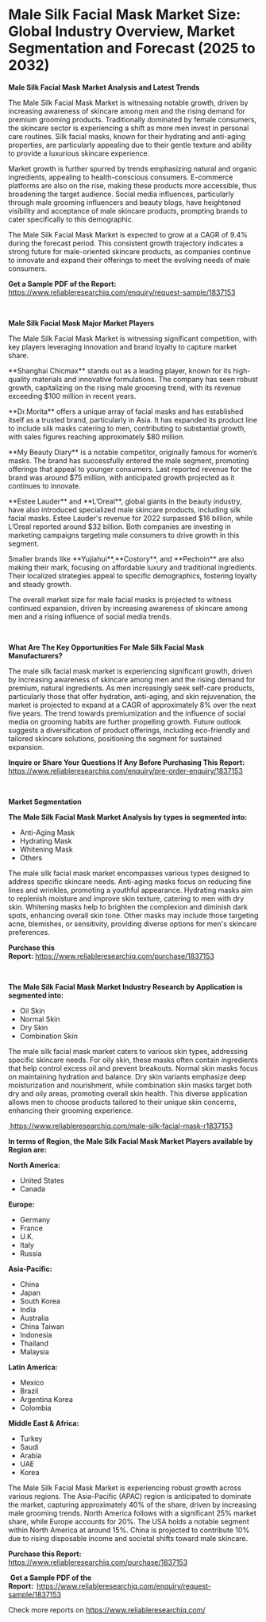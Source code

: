 <p><h1>Male Silk Facial Mask Market Size: Global Industry Overview, Market Segmentation and Forecast (2025 to 2032)</h1></p><p><strong>Male Silk Facial Mask Market Analysis and Latest Trends</strong></p>
<p><p>The Male Silk Facial Mask Market is witnessing notable growth, driven by increasing awareness of skincare among men and the rising demand for premium grooming products. Traditionally dominated by female consumers, the skincare sector is experiencing a shift as more men invest in personal care routines. Silk facial masks, known for their hydrating and anti-aging properties, are particularly appealing due to their gentle texture and ability to provide a luxurious skincare experience.</p><p>Market growth is further spurred by trends emphasizing natural and organic ingredients, appealing to health-conscious consumers. E-commerce platforms are also on the rise, making these products more accessible, thus broadening the target audience. Social media influences, particularly through male grooming influencers and beauty blogs, have heightened visibility and acceptance of male skincare products, prompting brands to cater specifically to this demographic.</p><p>The Male Silk Facial Mask Market is expected to grow at a CAGR of 9.4% during the forecast period. This consistent growth trajectory indicates a strong future for male-oriented skincare products, as companies continue to innovate and expand their offerings to meet the evolving needs of male consumers.</p></p>
<p><strong>Get a Sample PDF of the Report:&nbsp;</strong> <a href="https://www.reliableresearchiq.com/enquiry/request-sample/1837153?utm_campaign=3103&utm_medium=2&utm_source=Github&utm_content=ia&utm_term=05042025&utm_id=male-silk-facial-mask">https://www.reliableresearchiq.com/enquiry/request-sample/1837153</a></p>
<p>&nbsp;</p>
<p><strong>Male Silk Facial Mask Major Market Players</strong></p>
<p><p>The Male Silk Facial Mask Market is witnessing significant competition, with key players leveraging innovation and brand loyalty to capture market share. </p><p>**Shanghai Chicmax** stands out as a leading player, known for its high-quality materials and innovative formulations. The company has seen robust growth, capitalizing on the rising male grooming trend, with its revenue exceeding $100 million in recent years. </p><p>**Dr.Morita** offers a unique array of facial masks and has established itself as a trusted brand, particularly in Asia. It has expanded its product line to include silk masks catering to men, contributing to substantial growth, with sales figures reaching approximately $80 million. </p><p>**My Beauty Diary** is a notable competitor, originally famous for women’s masks. The brand has successfully entered the male segment, promoting offerings that appeal to younger consumers. Last reported revenue for the brand was around $75 million, with anticipated growth projected as it continues to innovate.</p><p>**Estee Lauder** and **L’Oreal**, global giants in the beauty industry, have also introduced specialized male skincare products, including silk facial masks. Estee Lauder's revenue for 2022 surpassed $16 billion, while L’Oreal reported around $32 billion. Both companies are investing in marketing campaigns targeting male consumers to drive growth in this segment.</p><p>Smaller brands like **Yujiahui**,**Costory**, and **Pechoin** are also making their mark, focusing on affordable luxury and traditional ingredients. Their localized strategies appeal to specific demographics, fostering loyalty and steady growth.</p><p>The overall market size for male facial masks is projected to witness continued expansion, driven by increasing awareness of skincare among men and a rising influence of social media trends.</p></p>
<p>&nbsp;</p>
<p><strong>What Are The Key Opportunities For Male Silk Facial Mask Manufacturers?</strong></p>
<p><p>The male silk facial mask market is experiencing significant growth, driven by increasing awareness of skincare among men and the rising demand for premium, natural ingredients. As men increasingly seek self-care products, particularly those that offer hydration, anti-aging, and skin rejuvenation, the market is projected to expand at a CAGR of approximately 8% over the next five years. The trend towards premiumization and the influence of social media on grooming habits are further propelling growth. Future outlook suggests a diversification of product offerings, including eco-friendly and tailored skincare solutions, positioning the segment for sustained expansion.</p></p>
<p><strong>Inquire or Share Your Questions If Any Before Purchasing This Report:</strong> <a href="https://www.reliableresearchiq.com/enquiry/pre-order-enquiry/1837153?utm_campaign=3103&utm_medium=2&utm_source=Github&utm_content=ia&utm_term=05042025&utm_id=male-silk-facial-mask">https://www.reliableresearchiq.com/enquiry/pre-order-enquiry/1837153</a></p>
<p>&nbsp;</p>
<p><strong>Market Segmentation</strong></p>
<p><strong>The Male Silk Facial Mask Market Analysis by types is segmented into:</strong></p>
<p><ul><li>Anti-Aging Mask</li><li>Hydrating Mask</li><li>Whitening Mask</li><li>Others</li></ul></p>
<p><p>The male silk facial mask market encompasses various types designed to address specific skincare needs. Anti-aging masks focus on reducing fine lines and wrinkles, promoting a youthful appearance. Hydrating masks aim to replenish moisture and improve skin texture, catering to men with dry skin. Whitening masks help to brighten the complexion and diminish dark spots, enhancing overall skin tone. Other masks may include those targeting acne, blemishes, or sensitivity, providing diverse options for men's skincare preferences.</p></p>
<p><strong>Purchase this Report:&nbsp;</strong><a href="https://www.reliableresearchiq.com/purchase/1837153?utm_campaign=3103&utm_medium=2&utm_source=Github&utm_content=ia&utm_term=05042025&utm_id=male-silk-facial-mask">https://www.reliableresearchiq.com/purchase/1837153</a></p>
<p>&nbsp;</p>
<p><strong>The Male Silk Facial Mask Market Industry Research by Application is segmented into:</strong></p>
<p><ul><li>Oil Skin</li><li>Normal Skin</li><li>Dry Skin</li><li>Combination Skin</li></ul></p>
<p><p>The male silk facial mask market caters to various skin types, addressing specific skincare needs. For oily skin, these masks often contain ingredients that help control excess oil and prevent breakouts. Normal skin masks focus on maintaining hydration and balance. Dry skin variants emphasize deep moisturization and nourishment, while combination skin masks target both dry and oily areas, promoting overall skin health. This diverse application allows men to choose products tailored to their unique skin concerns, enhancing their grooming experience.</p></p>
<p><a href="https://www.reliableresearchiq.com/male-silk-facial-mask-r1837153?utm_campaign=3103&utm_medium=2&utm_source=Github&utm_content=ia&utm_term=05042025&utm_id=male-silk-facial-mask">&nbsp;https://www.reliableresearchiq.com/male-silk-facial-mask-r1837153</a></p>
<p><strong>In terms of Region, the Male Silk Facial Mask Market Players available by Region are:</strong></p>
<p>
    <p> <strong> North America: </strong>
        <ul>
            <li>United States</li>
            <li>Canada</li>
        </ul>
        </p> 
    <p> <strong> Europe: </strong>
        <ul>
            <li>Germany</li>
            <li>France</li>
            <li>U.K.</li>
            <li>Italy</li>
            <li>Russia</li>
        </ul>
        </p> 
    <p> <strong> Asia-Pacific: </strong>
        <ul>
            <li>China</li>
            <li>Japan</li>
            <li>South Korea</li>
            <li>India</li>
            <li>Australia</li>
            <li>China Taiwan</li>
            <li>Indonesia</li>
            <li>Thailand</li>
            <li>Malaysia</li>
        </ul>
        </p> 
    <p> <strong> Latin America: </strong>
        <ul>
            <li>Mexico</li>
            <li>Brazil</li>
            <li>Argentina Korea</li>
            <li>Colombia</li>
        </ul>
        </p> 
    <p> <strong> Middle East & Africa: </strong>
        <ul>
            <li>Turkey</li>
            <li>Saudi</li>
            <li>Arabia</li>
            <li>UAE</li>
            <li>Korea</li>
        </ul>
    </p>
    </p>
<p><p>The Male Silk Facial Mask Market is experiencing robust growth across various regions. The Asia-Pacific (APAC) region is anticipated to dominate the market, capturing approximately 40% of the share, driven by increasing male grooming trends. North America follows with a significant 25% market share, while Europe accounts for 20%. The USA holds a notable segment within North America at around 15%. China is projected to contribute 10% due to rising disposable income and societal shifts toward male skincare.</p></p>
<p><strong>Purchase this Report: </strong><a href="https://www.reliableresearchiq.com/purchase/1837153?utm_campaign=3103&utm_medium=2&utm_source=Github&utm_content=ia&utm_term=05042025&utm_id=male-silk-facial-mask">https://www.reliableresearchiq.com/purchase/1837153</a></p>
<p>&nbsp;<strong>Get a Sample PDF of the Report:&nbsp;&nbsp;</strong><a href="https://www.reliableresearchiq.com/enquiry/request-sample/1837153?utm_campaign=3103&utm_medium=2&utm_source=Github&utm_content=ia&utm_term=05042025&utm_id=male-silk-facial-mask">https://www.reliableresearchiq.com/enquiry/request-sample/1837153</a></p>
<p><strong></strong></p>
<p>Check more reports on <a href="https://www.reliableresearchiq.com/?utm_campaign=3103&utm_medium=2&utm_source=Github&utm_content=ia&utm_term=05042025&utm_id=male-silk-facial-mask">https://www.reliableresearchiq.com/</a></p>